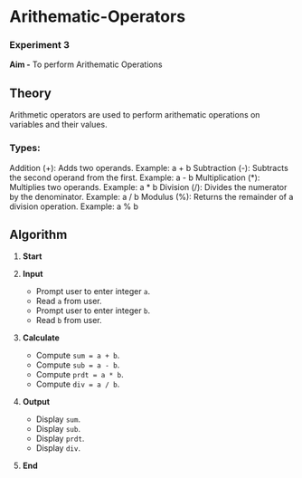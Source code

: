 # Arithematic-Operators

### Experiment 3

**Aim -** 
To perform Arithematic Operations

## Theory
Arithmetic operators are used to perform arithematic operations on variables and their values. 

### Types: 
Addition (+): Adds two operands.
Example: a + b
Subtraction (-): Subtracts the second operand from the first.
Example: a - b
Multiplication (*): Multiplies two operands.
Example: a * b
Division (/): Divides the numerator by the denominator.
Example: a / b
Modulus (%): Returns the remainder of a division operation.
Example: a % b

## Algorithm 

1. **Start**

2. **Input**
   - Prompt user to enter integer `a`.
   - Read `a` from user.
   - Prompt user to enter integer `b`.
   - Read `b` from user.

3. **Calculate**
   - Compute `sum = a + b`.
   - Compute `sub = a - b`.
   - Compute `prdt = a * b`.
   - Compute `div = a / b`.

4. **Output**
   - Display `sum`.
   - Display `sub`.
   - Display `prdt`.
   - Display `div`.

5. **End**
